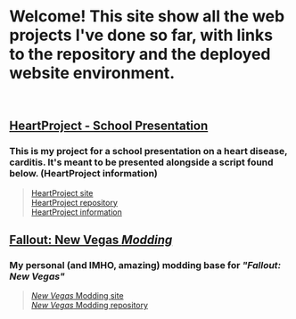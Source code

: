 # Welcome! This site show all the web projects I've done so far, with links to the repository and the deployed website environment.

<br>

## <u>HeartProject - School Presentation</u> <br>
### This is my project for a school presentation on a heart disease, carditis. It's meant to be presented alongside a script found below. (HeartProject information)

> [HeartProject site](https://snowynx.github.io/HeartProject) <br>
> [HeartProject repository](https://github.com/Snowynx/HeartProject) <br>
> [HeartProject information](https://github.com/Snowynx/HeartProject/blob/master/INFORMATION.md)

## <u>Fallout: New Vegas <i>Modding</i></u>
### My personal (and IMHO, amazing) modding base for *"Fallout: New Vegas"*

> [*New Vegas* Modding site](https://snowynx.github.io/new-vegas-modding) <br>
> [*New Vegas* Modding repository](https://github.com/Snowynx/new-vegas-modding)
